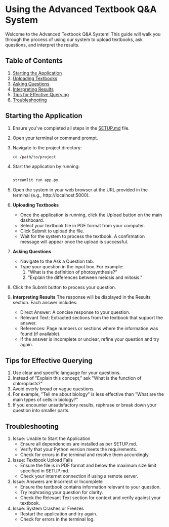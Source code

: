 # Using the Advanced Textbook Q&A System

Welcome to the Advanced Textbook Q&A System! This guide will walk you through the process of using our system to upload textbooks, ask questions, and interpret the results.

## Table of Contents

1. [Starting the Application](#starting-the-application)
2. [Uploading Textbooks](#uploading-textbooks)
3. [Asking Questions](#asking-questions)
4. [Interpreting Results](#interpreting-results)
5. [Tips for Effective Querying](#tips-for-effective-querying)
6. [Troubleshooting](#troubleshooting)

## Starting the Application

1. Ensure you've completed all steps in the [SETUP.md](SETUP.md) file.
2. Open your terminal or command prompt.
3. Navigate to the project directory:
   ```bash
   cd /path/to/project
   ```
4. Start the application by running:
   ```bash
   
   streamlit run app.py
   ```
5. Open the system in your web browser at the URL provided in the terminal (e.g., http://localhost:5000).
6. **Uploading Textbooks**
   - Once the application is running, click the Upload button on the main dashboard.
   - Select your textbook file in PDF format from your computer.
   - Click Submit to upload the file.
   - Wait for the system to process the textbook. A confirmation message will appear once the upload is successful.

7. **Asking Questions**
   - Navigate to the Ask a Question tab.
   - Type your question in the input box. For example:
      1. "What is the definition of photosynthesis?"
      2. "Explain the differences between meiosis and mitosis."

8. Click the Submit button to process your question.

9. **Interpreting Results**
   The response will be displayed in the Results section.
   Each answer includes:
   - Direct Answer: A concise response to your question.
   - Relevant Text: Extracted sections from the textbook that support the answer.
   - References: Page numbers or sections where the information was found (if available).
   - If the answer is incomplete or unclear, refine your question and try again.

## Tips for Effective Querying
1. Use clear and specific language for your questions.
2. Instead of "Explain this concept," ask "What is the function of chloroplasts?"
3. Avoid overly broad or vague questions.
4. For example, "Tell me about biology" is less effective than "What are the main types of cells in biology?"
5. If you encounter unsatisfactory results, rephrase or break down your question into smaller parts.

## Troubleshooting
1. Issue: Unable to Start the Application
   - Ensure all dependencies are installed as per SETUP.md.
   - Verify that your Python version meets the requirements.
   - Check for errors in the terminal and resolve them accordingly.
2. Issue: Textbook Upload Fails
   - Ensure the file is in PDF format and below the maximum size limit specified in SETUP.md.
   - Check your internet connection if using a remote server.
3. Issue: Answers are Incorrect or Incomplete
   - Ensure the textbook contains information relevant to your question.
   - Try rephrasing your question for clarity.
   - Check the Relevant Text section for context and verify against your textbook.
4. Issue: System Crashes or Freezes
   - Restart the application and try again.
   - Check for errors in the terminal log.
 
